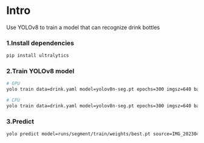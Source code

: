 # Intro 
Use YOLOv8 to train a model that can recognize drink bottles

### 1.Install dependencies 
```bash
pip install ultralytics
```

### 2.Train YOLOv8 model
```bash
# GPU
yolo train data=drink.yaml model=yolov8n-seg.pt epochs=300 imgsz=640 batch=8 workers=0 device=0

# CPU
yolo train data=drink.yaml model=yolov8n-seg.pt epochs=300 imgsz=640 batch=8 workers=0 device=cpu
```

### 3.Predict
```bash
yolo predict model=runs/segment/train/weights/best.pt source=IMG_20230418_200057.jpg
```
